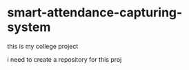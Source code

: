 # smart-attendance-capturing-system

this is my college project

i need to create a repository for this proj